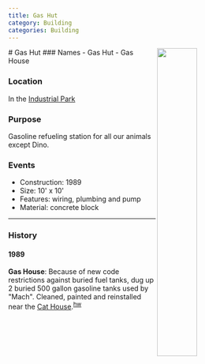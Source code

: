 ```yaml
---
title: Gas Hut
category: Building
categories: Building
---
```

<img src="/img/2020-Gas-Hut.jpeg" align="right" style="width: 40%;">
# Gas Hut
### Names
- Gas Hut
- Gas House

### Location
In the [Industrial Park](Industrial-Park)

### Purpose
Gasoline refueling station for all our animals except Dino.

### Events
- Construction: 1989
- Size: 10' x 10'
- Features: wiring, plumbing and pump
- Material: concrete block

---
### History
#### 1989

**Gas House**: Because of new code restrictions against buried fuel tanks, dug up 2 buried 500 gallon gasoline tanks used by "Mach". Cleaned, painted and reinstalled near the [Cat House](Cat-House).<sup>[hw][]</sup>


[hw]: History-Walt